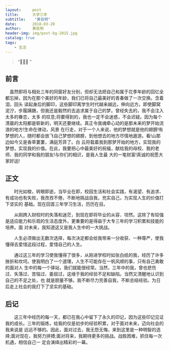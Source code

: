 ```yaml
---
layout:     post
title:      大学三年
subtitle:    "黄旨明"
date:       2018-03-20
author:     黄旨明
header-img: img/post-bg-2015.jpg
catalog: true
tags:
    - 生活
---
```


> “🙉🙉🙉 ”

 ## 前言
 
　虽然即将与相处三年的同窗好友分别，但却无法把自己和属于花季年龄的回忆全都忘掉，因为在那个美好的年龄，我们已将自己最美好的青春做了一次交换。含着泪，回头
 读起身后的脚印，这些脚印离学生时代越来越远，伸向远方。即使脚窝泥泞，步履蹒跚，但我还是毅然的去追求属于自己的梦。曾经失去的，我不会注入太多的眷恋，太多
 的叹息;将要得到的，我也一定不会迷惑，不会迟疑。因为每个清晨的太阳都是崭新的，明天还要继续。真正令我魂牵心动的是那未来的梦开始流浪的地方!生命在律动，风景
 在行走，对于一个人来说，他的梦想就是他的翅膀!有梦想的人，随时都会放飞自己梦想的翅膀，到他想去的地方尽情地遨游。看!山那边如今又是香草萋萋，满庭芳菲了。白
 云将载着我到那梦开始的地方，实现我的梦想，实现我的价值。在此，我要把心中最美好的祝福，献给我的母校、我的老师、我的同学和我的朋友!与你们的相识，是我人生最
 大的一笔财富!真诚的祝愿大家好运!
 
 ## 正文
 
　　时光如梭，转眼即逝，当毕业在即，校园生活和社会实践，有渴望、有追求、有成功也有失败，我孜孜不倦，不断地挑战自我，充实自己，为实现人生的价值打下坚实的
  基础。现在回首三年学习生活，历历在目。
  
　　从刚跨入财校时的失落和迷茫，到现在即将毕业的从容、坦然。这除了有较强是适应能力和乐观的生活态度外，更重要的是得益于大专三年的学习积累和技能的培养。面
  对未来，我知道这又是我人生中的一大挑战。
  
　　人生必须做出无数次选择，每次决定都会给我带来一分收获、一种尊严，使我懂得去爱惜这段过程，爱惜自己的人生。
  
　　通过这三年的学习使我懂得了很多，从刚进学校时如张白纸的我，经历了许多挫折和坎坷。使我明白了一个道理，人生不可能存在一帆风顺的事，只有自己勇敢的面对人
  生中的每一个驿站，我们就能很经常。当然，三年中的我，曾也悲伤过、失落过、苦恼过、委屈过，这缘于我的经验不足和缺陷。当然又清醒地认识到自己的不足之处，也
  就是胆量不够。我不断尽力完善自我，不断总结经验。为日后走上社会的我打下了坚实的基础。
  
  ## 后记
  
　　这三年中经历的每一天，都已在我心中留下了永久的印记，因为这些印记见证我的成长。三年的锻炼，给我的仅是初步的经验积累，对于面对未来，迈向社会的我来说是
  远远不够的。因此，面对过去，我无怨无悔，来到这里是一种明智的选择;面对现在，我努力拼搏;面对将来，我期待更多的挑战。战胜困难，抓住每一次机遇，相信自己一
  定会演绎出精彩的一幕。 
